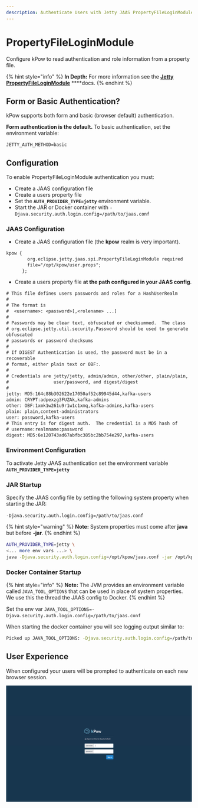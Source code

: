 ```yaml
---
description: Authenticate Users with Jetty JAAS PropertyFileLoginModule
---
```


# PropertyFileLoginModule

Configure kPow to read authentication and role information from a property file.

{% hint style="info" %}
**In Depth:** For more information see the [**Jetty PropertyFileLoginModule**](https://www.eclipse.org/jetty/documentation/current/jaas-support.html) ****docs.
{% endhint %}

## Form or Basic Authentication?

kPow supports both form and basic \(browser default\) authentication.

**Form authentication is the default.** To basic authentication, set the environment variable:

```text
JETTY_AUTH_METHOD=basic
```

## Configuration

To enable PropertyFileLoginModule authentication you must:

* Create a JAAS configuration file
* Create a users property file
* Set the **`AUTH_PROVIDER_TYPE=jetty`** environment variable.
* Start the JAR or Docker container with `-Djava.security.auth.login.config=/path/to/jaas.conf`

### JAAS Configuration

* Create a JAAS configuration file \(the **kpow** realm is very important\).

```text
kpow {
        org.eclipse.jetty.jaas.spi.PropertyFileLoginModule required
        file="/opt/kpow/user.props";
      };
```

* Create a users property file **at the path configured in your JAAS config**.

```text
# This file defines users passwords and roles for a HashUserRealm
#
# The format is
#  <username>: <password>[,<rolename> ...]
#
# Passwords may be clear text, obfuscated or checksummed.  The class
# org.eclipse.jetty.util.security.Password should be used to generate obfuscated
# passwords or password checksums
#
# If DIGEST Authentication is used, the password must be in a recoverable
# format, either plain text or OBF:.
#
# Credentials are jetty/jetty, admin/admin, other/other, plain/plain,
#                 user/password, and digest/digest
#
jetty: MD5:164c88b302622e17050af52c89945d44,kafka-users
admin: CRYPT:adpexzg3FUZAk,kafka-admins
other: OBF:1xmk1w261u9r1w1c1xmq,kafka-admins,kafka-users
plain: plain,content-administrators
user: password,kafka-users
# This entry is for digest auth.  The credential is a MD5 hash of
# username:realmname:password
digest: MD5:6e120743ad67abfbc385bc2bb754e297,kafka-users
```

### Environment Configuration

To activate Jetty JAAS authentication set the environment variable **`AUTH_PROVIDER_TYPE=jetty`**

### JAR Startup

Specify the JAAS config file by setting the following system property when starting the JAR:

  `-Djava.security.auth.login.config=/path/to/jaas.conf` 

{% hint style="warning" %}
**Note:** System properties must come after **java** but before **-jar**.
{% endhint %}

```bash
AUTH_PROVIDER_TYPE=jetty \
<... more env vars ...> \
java -Djava.security.auth.login.config=/opt/kpow/jaas.conf -jar /opt/kpow/latest.jar 
```

### Docker Container Startup

{% hint style="info" %}
**Note:** The JVM provides an environment variable called `JAVA_TOOL_OPTIONS` that can be used in place of system properties. We use this the thread the JAAS config to Docker.
{% endhint %}

Set the env var `JAVA_TOOL_OPTIONS=-Djava.security.auth.login.config=/path/to/jaas.conf`

When starting the docker container you will see logging output similar to:

```bash
Picked up JAVA_TOOL_OPTIONS: -Djava.security.auth.login.config=/path/to/jaas.conf
```

## User Experience

When configured your users will be prompted to authenticate on each new browser session.

![](../.gitbook/assets/screen-login.png)

